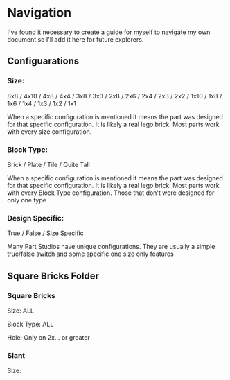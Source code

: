 # Navigation 

I've found it necessary to create a guide for myself to navigate my own document so I'll add it here for future explorers. 


## Configuarations 

### Size: 
8x8 / 4x10 / 4x8 / 4x4 / 3x8 / 3x3 / 2x8 / 2x6 / 2x4 / 2x3 / 2x2 / 1x10 / 1x8 / 1x6 / 1x4 / 1x3 / 1x2 / 1x1

When a specific configuration is mentioned it means the part was designed for that specific configuration. It is likely a real lego brick. Most parts work with every size configuration. 

### Block Type:

Brick / Plate / Tile / Quite Tall

When a specific configuration is mentioned it means the part was designed for that specific configuration. It is likely a real lego brick. Most parts work with every Block Type configuration. Those that don't were designed for only one type 

### Design Specific: 

True / False / Size Specific 

Many Part Studios have unique configurations. They are usually a simple true/false switch and some specific one size only features 

## Square Bricks Folder

### Square Bricks 

Size: ALL 

Block Type: ALL 

Hole: Only on 2x... or greater 

### Slant 

Size: 
